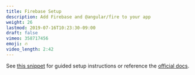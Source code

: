 ```yaml
---
title: Firebase Setup
description: Add Firebase and @angular/fire to your app
weight: 26
lastmod: 2019-07-16T10:23:30-09:00
draft: false
vimeo: 358717456
emoji: 🔥
video_length: 2:42
---
```


See [this snippet](/snippets/install-angularfire/) for guided setup instructions or reference the [official docs](https://github.com/angular/angularfire2). 

